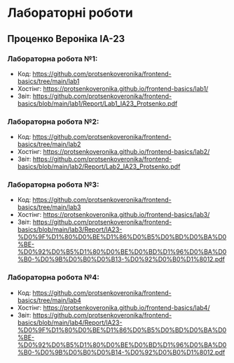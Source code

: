 # Лабораторні роботи

## Проценко Вероніка ІА-23

### Лабораторна робота №1:  
- Код:  https://github.com/protsenkoveronika/frontend-basics/tree/main/lab1
- Хостінг:  https://protsenkoveronika.github.io/frontend-basics/lab1/
- Звіт:  https://github.com/protsenkoveronika/frontend-basics/blob/main/lab1/Report/Lab1_IA23_Protsenko.pdf

### Лабораторна робота №2:  
- Код:  https://github.com/protsenkoveronika/frontend-basics/tree/main/lab2
- Хостінг:  https://protsenkoveronika.github.io/frontend-basics/lab2/
- Звіт:  https://github.com/protsenkoveronika/frontend-basics/blob/main/lab2/Report/Lab2_IA23_Protsenko.pdf

### Лабораторна робота №3:  
- Код:  https://github.com/protsenkoveronika/frontend-basics/tree/main/lab3
- Хостінг:  https://protsenkoveronika.github.io/frontend-basics/lab3/
- Звіт:  https://github.com/protsenkoveronika/frontend-basics/blob/main/lab3/Report/IA23-%D0%9F%D1%80%D0%BE%D1%86%D0%B5%D0%BD%D0%BA%D0%BE-%D0%92%D0%B5%D1%80%D0%BE%D0%BD%D1%96%D0%BA%D0%B0-%D0%9B%D0%B0%D0%B13-%D0%92%D0%B0%D1%8012.pdf

### Лабораторна робота №4:  
- Код:  https://github.com/protsenkoveronika/frontend-basics/tree/main/lab4
- Хостінг:  https://protsenkoveronika.github.io/frontend-basics/lab4/
- Звіт:  https://github.com/protsenkoveronika/frontend-basics/blob/main/lab4/Report/IA23-%D0%9F%D1%80%D0%BE%D1%86%D0%B5%D0%BD%D0%BA%D0%BE-%D0%92%D0%B5%D1%80%D0%BE%D0%BD%D1%96%D0%BA%D0%B0-%D0%9B%D0%B0%D0%B14-%D0%92%D0%B0%D1%8012.pdf
